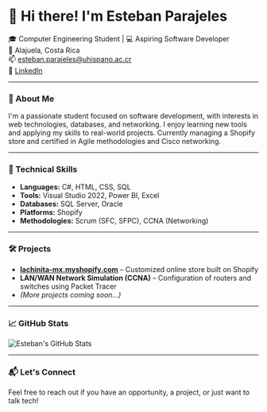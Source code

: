 # 👋 Hi there! I'm Esteban Parajeles

🎓 Computer Engineering Student | 💻 Aspiring Software Developer  
📍 Alajuela, Costa Rica  
📫 esteban.parajeles@uhispano.ac.cr  
🔗 [LinkedIn](https://www.linkedin.com/in/eparajeles)

---

### 🚀 About Me
I'm a passionate student focused on software development, with interests in web technologies, databases, and networking. I enjoy learning new tools and applying my skills to real-world projects. Currently managing a Shopify store and certified in Agile methodologies and Cisco networking.

---

### 🧠 Technical Skills

- **Languages:** C#, HTML, CSS, SQL  
- **Tools:** Visual Studio 2022, Power BI, Excel  
- **Databases:** SQL Server, Oracle  
- **Platforms:** Shopify  
- **Methodologies:** Scrum (SFC, SFPC), CCNA (Networking)

---

### 🛠️ Projects

- **[lachinita-mx.myshopify.com](https://lachinita-mx.myshopify.com)** – Customized online store built on Shopify  
- **LAN/WAN Network Simulation (CCNA)** – Configuration of routers and switches using Packet Tracer  
- *(More projects coming soon...)*

---

### 📈 GitHub Stats

![Esteban's GitHub Stats](https://github-readme-stats.vercel.app/api?username=TosickOne&show_icons=true&theme=default)

---

### 📬 Let's Connect

Feel free to reach out if you have an opportunity, a project, or just want to talk tech!
